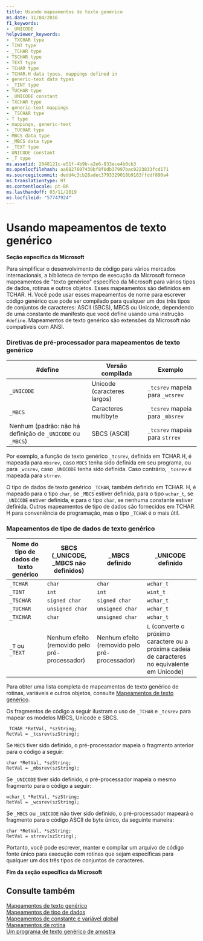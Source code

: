 ```yaml
---
title: Usando mapeamentos de texto genérico
ms.date: 11/04/2016
f1_keywords:
- _UNICODE
helpviewer_keywords:
- _TXCHAR type
- TINT type
- _TCHAR type
- TSCHAR type
- TEXT type
- TCHAR type
- TCHAR.H data types, mappings defined in
- generic-text data types
- _TINT type
- TUCHAR type
- _UNICODE constant
- TXCHAR type
- generic-text mappings
- _TSCHAR type
- T type
- mappings, generic-text
- _TUCHAR type
- MBCS data type
- _MBCS data type
- _TEXT type
- UNICODE constant
- _T type
ms.assetid: 2848121c-e51f-4b9b-a2e6-833ece4b0cb3
ms.openlocfilehash: aa6827607430bf8f0db37997bac0223833fcd171
ms.sourcegitcommit: dedd4c3cb28adec3793329018b9163ffddf890a4
ms.translationtype: HT
ms.contentlocale: pt-BR
ms.lasthandoff: 03/11/2019
ms.locfileid: "57747924"
---
```

# <a name="using-generic-text-mappings"></a>Usando mapeamentos de texto genérico

**Seção específica da Microsoft**

Para simplificar o desenvolvimento de código para vários mercados internacionais, a biblioteca de tempo de execução da Microsoft fornece mapeamentos de "texto genérico" específico da Microsoft para vários tipos de dados, rotinas e outros objetos. Esses mapeamentos são definidos em TCHAR. H. Você pode usar esses mapeamentos de nome para escrever código genérico que pode ser compilado para qualquer um dos três tipos de conjuntos de caracteres: ASCII (SBCS), MBCS ou Unicode, dependendo de uma constante de manifesto que você define usando uma instrução `#define`. Mapeamentos de texto genérico são extensões da Microsoft não compatíveis com ANSI.

### <a name="preprocessor-directives-for-generic-text-mappings"></a>Diretivas de pré-processador para mapeamentos de texto genérico

|#define|Versão compilada|Exemplo|
|--------------|----------------------|-------------|
|`_UNICODE`|Unicode (caracteres largos)|`_tcsrev` mapeia para `_wcsrev`|
|`_MBCS`|Caracteres multibyte|`_tcsrev` mapeia para `_mbsrev`|
|Nenhum (padrão: não há definição de `_UNICODE` ou `_MBCS`)|SBCS (ASCII)|`_tcsrev` mapeia para `strrev`|

Por exemplo, a função de texto genérico `_tcsrev`, definida em TCHAR.H, é mapeada para `mbsrev`, caso `MBCS` tenha sido definida em seu programa, ou para `_wcsrev`, caso `_UNICODE` tenha sido definida. Caso contrário, `_tcsrev` é mapeada para `strrev`.

O tipo de dados de texto genérico `_TCHAR`, também definido em TCHAR. H, é mapeado para o tipo `char`, se `_MBCS` estiver definida, para o tipo `wchar_t`, se `_UNICODE` estiver definida, e para o tipo `char`, se nenhuma constante estiver definida. Outros mapeamentos de tipo de dados são fornecidos em TCHAR. H para conveniência de programação, mas o tipo `_TCHAR` é o mais útil.

### <a name="generic-text-data-type-mappings"></a>Mapeamentos de tipo de dados de texto genérico

|Nome do tipo de dados de texto genérico|SBCS (_UNICODE, _MBCS não definidos)|_MBCS definido|_UNICODE definido|
|----------------------------------|--------------------------------------------|--------------------|-----------------------|
|`_TCHAR`|`char`|`char`|`wchar_t`|
|`_TINT`|`int`|`int`|`wint_t`|
|`_TSCHAR`|`signed char`|`signed char`|`wchar_t`|
|`_TUCHAR`|`unsigned char`|`unsigned char`|`wchar_t`|
|`_TXCHAR`|`char`|`unsigned char`|`wchar_t`|
|`_T` ou `_TEXT`|Nenhum efeito (removido pelo pré-processador)|Nenhum efeito (removido pelo pré-processador)|`L` (converte o próximo caractere ou a próxima cadeia de caracteres no equivalente em Unicode)|

Para obter uma lista completa de mapeamentos de texto genérico de rotinas, variáveis e outros objetos, consulte [Mapeamentos de texto genérico](../c-runtime-library/generic-text-mappings.md).

Os fragmentos de código a seguir ilustram o uso de `_TCHAR` e `_tcsrev` para mapear os modelos MBCS, Unicode e SBCS.

```
_TCHAR *RetVal, *szString;
RetVal = _tcsrev(szString);
```

Se `MBCS` tiver sido definido, o pré-processador mapeia o fragmento anterior para o código a seguir:

```
char *RetVal, *szString;
RetVal = _mbsrev(szString);
```

Se `_UNICODE` tiver sido definido, o pré-processador mapeia o mesmo fragmento para o código a seguir:

```
wchar_t *RetVal, *szString;
RetVal = _wcsrev(szString);
```

Se `_MBCS` ou `_UNICODE` não tiver sido definido, o pré-processador mapeará o fragmento para o código ASCII de byte único, da seguinte maneira:

```
char *RetVal, *szString;
RetVal = strrev(szString);
```

Portanto, você pode escrever, manter e compilar um arquivo de código fonte único para execução com rotinas que sejam específicas para qualquer um dos três tipos de conjuntos de caracteres.

**Fim da seção específica da Microsoft**

## <a name="see-also"></a>Consulte também

[Mapeamentos de texto genérico](../c-runtime-library/generic-text-mappings.md)<br/>
[Mapeamentos de tipo de dados](../c-runtime-library/data-type-mappings.md)<br/>
[Mapeamentos de constante e variável global](../c-runtime-library/constant-and-global-variable-mappings.md)<br/>
[Mapeamentos de rotina](../c-runtime-library/routine-mappings.md)<br/>
[Um programa de texto genérico de amostra](../c-runtime-library/a-sample-generic-text-program.md)
